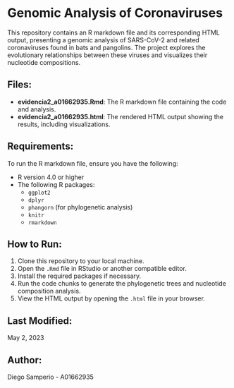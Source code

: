 # Genomic Analysis of Coronaviruses

This repository contains an R markdown file and its corresponding HTML output, presenting a genomic analysis of SARS-CoV-2 and related coronaviruses found in bats and pangolins. The project explores the evolutionary relationships between these viruses and visualizes their nucleotide compositions.

## Files:
- **evidencia2_a01662935.Rmd**: The R markdown file containing the code and analysis.
- **evidencia2_a01662935.html**: The rendered HTML output showing the results, including visualizations.

## Requirements:
To run the R markdown file, ensure you have the following:
- R version 4.0 or higher
- The following R packages:
  - `ggplot2`
  - `dplyr`
  - `phangorn` (for phylogenetic analysis)
  - `knitr`
  - `rmarkdown`

## How to Run:
1. Clone this repository to your local machine.
2. Open the `.Rmd` file in RStudio or another compatible editor.
3. Install the required packages if necessary.
4. Run the code chunks to generate the phylogenetic trees and nucleotide composition analysis.
5. View the HTML output by opening the `.html` file in your browser.

## Last Modified:
May 2, 2023

## Author:
Diego Samperio - A01662935
